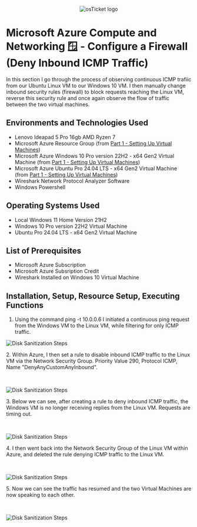 <p align="center">
<img src="https://imgur.com/wYucC7L.png" alt="osTicket logo"/>
</p>

<h1>Microsoft Azure Compute and Networking 🪟 - Configure a Firewall (Deny Inbound ICMP Traffic)</h1>
In this section I go through the process of observing continuous ICMP trafiic from our Ubuntu Linux VM to our Windows 10 VM. I then manually change inbound security rules (firewall) to block requests reaching the Linux VM, reverse this security rule and once again observe the flow of traffic between the two virtual machines. <br />

<h2>Environments and Technologies Used</h2>

- Lenovo Ideapad 5 Pro 16gb AMD Ryzen 7
- Microsoft Azure Resource Group (from [Part 1 - Setting Up Virtual Machines](https://github.com/cyberwahid01/2.1-Virtual-Machine-Setup))
- Microsoft Azure Windows 10 Pro version 22H2 - x64 Gen2 Virtual Machine (from [Part 1 - Setting Up Virtual Machines](https://github.com/cyberwahid01/2.1-Virtual-Machine-Setup))
- Microsoft Azure Ubuntu Pro 24.04 LTS - x64 Gen2 Virtual Machine (from [Part 1 - Setting Up Virtual Machines](https://github.com/cyberwahid01/2.1-Virtual-Machine-Setup))
- Wireshark Network Protocol Analyzer Software
- Windows Powershell

<h2>Operating Systems Used </h2>

- Local Windows 11 Home Version 21H2</b>
- Windows 10 Pro version 22H2 Virtual Machine
- Ubuntu Pro 24.04 LTS - x64 Gen2 Virtual Machine

<h2>List of Prerequisites</h2>

- Microsoft Azure Subscription
- Microsoft Azure Subsription Credit
- Wireshark Installed on Windows 10 Virtual Machine

<h2>Installation, Setup, Resource Setup, Executing Functions</h2>

1. Using the command ping -t 10.0.0.6 I initiated a continuous ping request from the Windows VM to the Linux VM, while filtering for only ICMP traffic.
<p>
<img src="https://imgur.com/yKpVYkA.png" alt="Disk Sanitization Steps"/>
</p>
<p>
2. Within Azure, I then set a rule to disable inbound ICMP traffic to the Linux VM via the Network Security Group. Priority Value 290, Protocol ICMP, Name "DenyAnyCustomAnyInbound".
</p>
<br />

<p>
<img src="https://imgur.com/Ll6lOYE.png" alt="Disk Sanitization Steps"/>
</p>
<p>
3. Below we can see, after creating a rule to deny inbound ICMP traffic, the Windows VM is no longer receiving replies from the Linux VM. Requests are timing out.
</p>
<br />

<p>
<img src="https://imgur.com/yJWJz7L.png" alt="Disk Sanitization Steps"/>
</p>
<p>
4. I then went back into the Network Security Group of the Linux VM within Azure, and deleted the rule denying ICMP traffic to the Linux VM.
</p>
<br />

<p>
<img src="https://imgur.com/10GeN5v.png" alt="Disk Sanitization Steps"/>
</p>
<p>
5. Now we can see the traffic has resumed and the two Virtual Machines are now speaking to each other.
</p>
<br />

<p>
<img src="https://imgur.com/LLnCKlK.png" alt="Disk Sanitization Steps"/>
</p>
<p>
